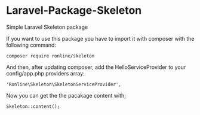 # Laravel-Package-Skeleton
Simple Laravel Skeleton package

If you want to use this package you have to import it with composer with the following command:

    composer require ronline/skeleton

And then, after updating composer, add the HelloServiceProvider to your config/app.php providers array:

    'Ronline\Skeleton\SkeletonServiceProvider',

Now you can get the the pacakage content with:

    Skeleton::content();

